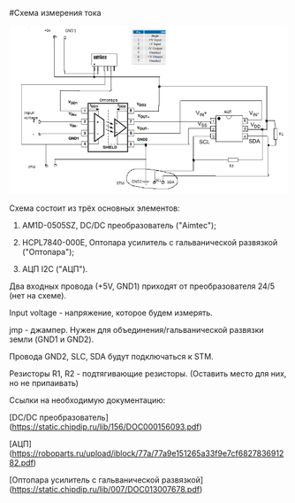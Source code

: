 #Схема измерения тока

<p align="center">
<img src="picture/Current_sensor_circuit.png" width=700/>
</p>

Схема состоит из трёх основных элементов: 

1) AM1D-0505SZ, DC/DC преобразователь ("Aimtec"); 

2) HCPL7840-000E, Оптопара усилитель с гальванической развязкой ("Оптопара");

3) АЦП I2C ("АЦП").

Два входных провода (+5V, GND1) приходят от преобразователя 24/5 (нет на схеме). 

Input voltage - напряжение, которое будем измерять.

jmp - джампер. Нужен для объединения/гальванической развязки земли (GND1 и GND2).

Провода GND2, SLC, SDA будут подключаться к STM.

Резисторы R1, R2 - подтягивающие резисторы. (Оставить место для них, но не припаивать)

Ссылки на необходимую документацию:

 [DC/DC преобразователь] (https://static.chipdip.ru/lib/156/DOC000156093.pdf)

 [АЦП] (https://roboparts.ru/upload/iblock/77a/77a9e151265a33f9e7cf682783691282.pdf)

 [Оптопара усилитель с гальванической развязкой] (https://static.chipdip.ru/lib/007/DOC013007678.pdf)

